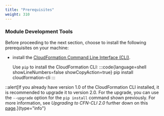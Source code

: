 ```yaml
---
title: "Prerequisites"
weight: 310
---
```


### Module Development Tools

Before proceeding to the next section, choose to install the following prerequisites on your machine:

* install the [CloudFormation Command Line Interface (CLI)](https://docs.aws.amazon.com/cloudformation-cli/latest/userguide/what-is-cloudformation-cli.html).

  Use `pip` to install the CloudFormation CLI:
  :::code{language=shell showLineNumbers=false showCopyAction=true}
  pip install cloudformation-cli
  :::

::alert[If you already have version 1.0 of the CloudFormation CLI installed, it is recommended to upgrade it to version 2.0. For the upgrade, you can use the `--upgrade` option for the `pip install` command shown previously. For more information, see *Upgrading to CFN-CLI 2.0* further down on this [page](https://docs.aws.amazon.com/cloudformation-cli/latest/userguide/what-is-cloudformation-cli.html#resource-type-setup).]{type="info"}
